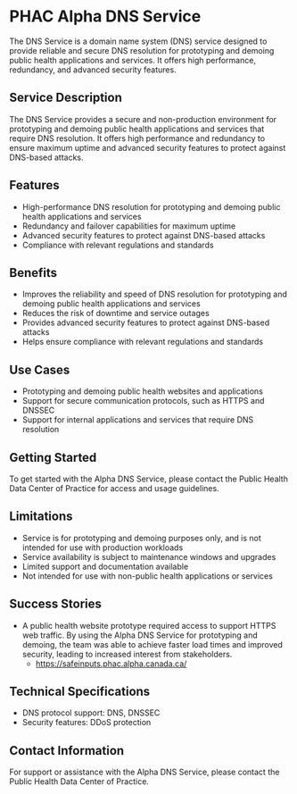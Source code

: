 # PHAC Alpha DNS Service

The DNS Service is a domain name system (DNS) service designed to provide reliable and secure DNS resolution for prototyping and demoing public health applications and services. It offers high performance, redundancy, and advanced security features.

## Service Description

The DNS Service provides a secure and non-production environment for prototyping and demoing public health applications and services that require DNS resolution. It offers high performance and redundancy to ensure maximum uptime and advanced security features to protect against DNS-based attacks.

## Features

- High-performance DNS resolution for prototyping and demoing public health applications and services
- Redundancy and failover capabilities for maximum uptime
- Advanced security features to protect against DNS-based attacks
- Compliance with relevant regulations and standards

## Benefits

- Improves the reliability and speed of DNS resolution for prototyping and demoing public health applications and services
- Reduces the risk of downtime and service outages
- Provides advanced security features to protect against DNS-based attacks
- Helps ensure compliance with relevant regulations and standards

## Use Cases

- Prototyping and demoing public health websites and applications
- Support for secure communication protocols, such as HTTPS and DNSSEC
- Support for internal applications and services that require DNS resolution

## Getting Started

To get started with the Alpha DNS Service, please contact the Public Health Data Center of Practice for access and usage guidelines.

## Limitations

- Service is for prototyping and demoing purposes only, and is not intended for use with production workloads
- Service availability is subject to maintenance windows and upgrades
- Limited support and documentation available
- Not intended for use with non-public health applications or services

## Success Stories

- A public health website prototype required access to support HTTPS web traffic. By using the Alpha DNS Service for prototyping and demoing, the team was able to achieve faster load times and improved security, leading to increased interest from stakeholders.
   - https://safeinputs.phac.alpha.canada.ca/

## Technical Specifications

- DNS protocol support: DNS, DNSSEC
- Security features: DDoS protection

## Contact Information

For support or assistance with the Alpha DNS Service, please contact the Public Health Data Center of Practice.
